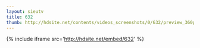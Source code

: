 ```yaml
---
layout: sieutv
title: 632
thumb: http://hdsite.net/contents/videos_screenshots/0/632/preview_360p.mp4.jpg
---
```

{% include iframe src='http://hdsite.net/embed/632' %}
 
